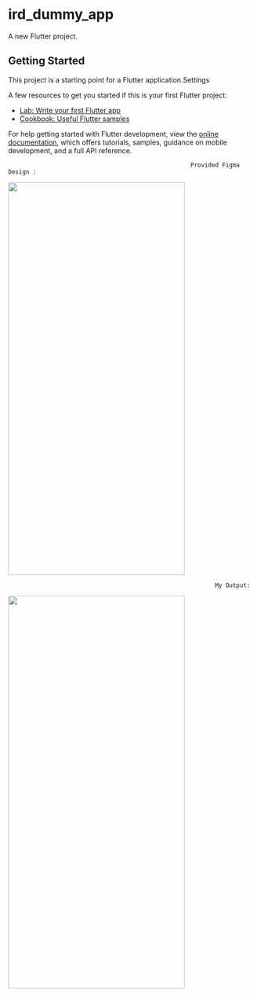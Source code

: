 # ird_dummy_app

A new Flutter project.

## Getting Started

This project is a starting point for a Flutter application.Settings


    
                
    

        
          

A few resources to get you started if this is your first Flutter project:

- [Lab: Write your first Flutter app](https://docs.flutter.dev/get-started/codelab)
- [Cookbook: Useful Flutter samples](https://docs.flutter.dev/cookbook)

For help getting started with Flutter development, view the
[online documentation](https://docs.flutter.dev/), which offers tutorials,
samples, guidance on mobile development, and a full API reference.

                                                        Provided Figma Design :


<img src="https://user-images.githubusercontent.com/43911685/216789230-df8c6414-37d2-4f74-b13b-ec8194d2bc29.png" width="360" height="800">



                                                               My Output:

<img src="https://user-images.githubusercontent.com/43911685/216789106-5c2f3311-0d7b-4821-b5fc-fe8c9cbbc060.png" width="360" height="800">
